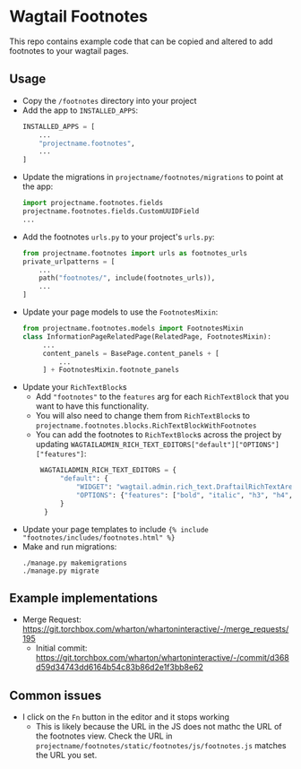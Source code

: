# Wagtail Footnotes

This repo contains example code that can be copied and altered to add footnotes to your wagtail pages.

## Usage
 - Copy the `/footnotes` directory into your project
 - Add the app to `INSTALLED_APPS`:
   ```python
   INSTALLED_APPS = [
       ...
       "projectname.footnotes",
       ...
   ]
   ```
 - Update the migrations in `projectname/footnotes/migrations` to point at the app:
   ```python
   import projectname.footnotes.fields
   projectname.footnotes.fields.CustomUUIDField
   ...
 - Add the footnotes `urls.py` to your project's `urls.py`:
   ```python
   from projectname.footnotes import urls as footnotes_urls
   private_urlpatterns = [
       ...
       path("footnotes/", include(footnotes_urls)),
       ...
   ]
   ```
 - Update your page models to use the `FootnotesMixin`:
   ```python
   from projectname.footnotes.models import FootnotesMixin
   class InformationPageRelatedPage(RelatedPage, FootnotesMixin):
        ...
        content_panels = BasePage.content_panels + [
            ...
        ] + FootnotesMixin.footnote_panels
   ```
 - Update your `RichTextBlock`s 
    - Add `"footnotes"` to the `features` arg for each `RichTextBlock` that you want to have this functionality.
    - You will also need to change them from `RichTextBlock`s to `projectname.footnotes.blocks.RichTextBlockWithFootnotes`
    - You can add the footnotes to `RichTextBlock`s across the project by updating `WAGTAILADMIN_RICH_TEXT_EDITORS["default"]["OPTIONS"]["features"]`:
      ```python
       WAGTAILADMIN_RICH_TEXT_EDITORS = {
            "default": {
                "WIDGET": "wagtail.admin.rich_text.DraftailRichTextArea",
                "OPTIONS": {"features": ["bold", "italic", "h3", "h4", "ol", "ul", "link", "footnotes"]},
            }
        }
      ```
 - Update your page templates to include `{% include "footnotes/includes/footnotes.html" %}`
 - Make and run migrations:
   ```
   ./manage.py makemigrations
   ./manage.py migrate
   ```

## Example implementations
 - Merge Request: https://git.torchbox.com/wharton/whartoninteractive/-/merge_requests/195
    - Initial commit: https://git.torchbox.com/wharton/whartoninteractive/-/commit/d368d59d34743dd6164b54c83b86d2e1f3bb8e62

## Common issues
 - I click on the `Fn` button in the editor and it stops working
    - This is likely because the URL in the JS does not mathc the URL of the footnotes view. Check the URL in `projectname/footnotes/static/footnotes/js/footnotes.js` matches the URL you set.
